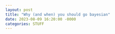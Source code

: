 ```yaml
---
layout: post
title: "Why (and when) you should go bayesian"
date: 2023-08-09 16:20:00 -0000
categories: STUFF
---
```

